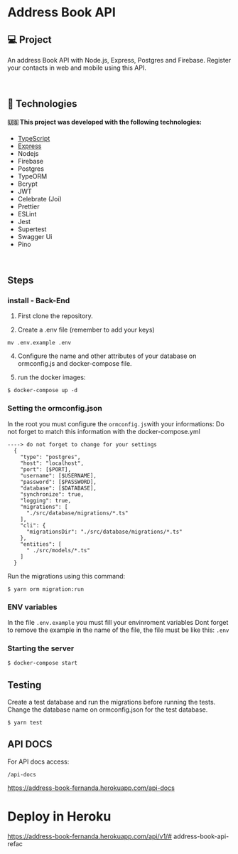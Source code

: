 # Address Book API

## :computer: Project
An address Book API with Node.js, Express, Postgres and Firebase.
Register your contacts in web and mobile using this API.
</br>

</br>

## :rocket: Technologies

#### :us: This project was developed with the following technologies:

- [TypeScript](https://github.com/Microsoft/TypeScript)
- [Express](https://github.com/expressjs/express)
- Nodejs
- Firebase
- Postgres
- TypeORM
- Bcrypt
- JWT
- Celebrate (Joi)
- Prettier
- ESLint
- Jest
- Supertest
- Swagger Ui
- Pino


</br>


## Steps


### install - Back-End

1. First clone the repository.


2. Create a .env file (remember to add your keys)

```
mv .env.example .env
```

4. Configure the name and other attributes of your database on ormconfig.js and docker-compose file.

3. run the docker images:
```
$ docker-compose up -d
```

### Setting the ormconfig.json
In the root you must configure the ```ormconfig.js```with your informations:
Do not forget to match this information with the docker-compose.yml

```
----> do not forget to change for your settings
  {
    "type": "postgres",
    "host": "localhost",
    "port": [$PORT],
    "username": [$USERNAME],
    "password": [$PASSWORD], 
    "database": [$DATABASE],
    "synchronize": true,
    "logging": true,
    "migrations": [
      "./src/database/migrations/*.ts"
    ],
    "cli": {
      "migrationsDir": "./src/database/migrations/*.ts"
    },
    "entities": [
      " ./src/models/*.ts"
    ]
  }
```
Run the migrations using this command:
```
$ yarn orm migration:run
```

### ENV variables 
In the file ```.env.example``` you must fill your envinroment variables
Dont forget to remove the example in the name of the file, the file must be like this: ```.env```


### Starting the server

```
$ docker-compose start
```

## Testing

Create a test database and run the migrations before running the tests. Change the database name on ormconfig.json for the test database.

```
$ yarn test
```

## API DOCS

For API docs access:
```
/api-docs
```

https://address-book-fernanda.herokuapp.com/api-docs

# Deploy in Heroku

https://address-book-fernanda.herokuapp.com/api/v1/# address-book-api-refac
